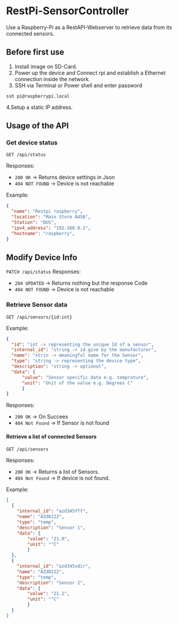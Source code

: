 # RestPi-SensorController

Use a Raspberry-Pi as a RestAPI-Webserver to retrieve data from its connected sensors.

## Before first use


1. Install image on SD-Card.
2. Power up the device and Connect rpi and establish a Ethernet connection inside the network.
3. SSH via Terminal or Power shell and enter password

```shell
ssh pi@raspberrypi.local
 ```

4.Setup a static IP address.

## Usage of the API

### Get device status

`GET /api/status`

Responses:

* `200 OK` -> Returns device settings in Json
* `404 NOT FOUND` -> Device is not reachable

Example:

```json
{
  "name": "Restpi raspberry",
  "location": "Main Store A456",
  "Station": "DUS",
  "ipv4_address": "192.168.0.1",
  "hostname": "raspberry",
}
```

## Modify Device Info

`PATCH /api/status`
Responses:

* `204 UPDATED` -> Returns nothing but the response Code
* `404 NOT FOUND` -> Device is not reachable

### Retrieve Sensor data

`GET /api/sensors/{id:int}`

Example:

```JSON
{
  "id": "int -> representing the unique Id of a sensor",
  "internal_id": "string -> id give by the manufacturer",
  "name": "strin -> meaningful name for the Sensor",
  "type": "string -> representing the device type",
  "description": "string -> optional",
  "data": {
      "value": "Sensor specific data e.g. temprature",
      "unit": "Unit of the value e.g. Degrees C"
      }
}
```

Responses:

* `200 OK` -> On Succees
* `404 Not Found` -> If Sensor is not found

#### Retrieve a list of connected Sensors

`GET /api/sensors`

Responses:

* `200 OK` -> Returns a list of Sensors.
* `404 Not Found` -> If device is not found.

Example:

```JSON
[
  {
    "internal_id": "azd345fff",
    "name": "AZd8222",
    "type": "temp",
    "description": "Sensor 1",
    "data": {
        "value": "21.0",
        "unit": "°C"
        }
  },
  {   
    "internal_id": "azd345sdir",
    "name": "AZd8222",
    "type": "temp",
    "description": "Sensor 2",
    "data": {
        "value": "21.1",
        "unit": "°C"
        }
  }
]
```
